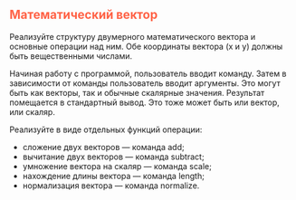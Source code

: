 ## <font color="tomato">Математический вектор</font>

Реализуйте структуру двумерного математического вектора и основные операции над ним. 
Обе координаты вектора (x и y) должны быть вещественными числами.

Начиная работу с программой, пользователь вводит команду. 
Затем в зависимости от команды пользователь вводит аргументы. 
Это могут быть как векторы, так и обычные скалярные значения. 
Результат помещается в стандартный вывод. 
Это тоже может быть или вектор, или скаляр.

Реализуйте в виде отдельных функций операции:
* сложение двух векторов — команда add;
* вычитание двух векторов — команда subtract;
* умножение вектора на скаляр — команда scale;
* нахождение длины вектора — команда length;
* нормализация вектора — команда normalize.
